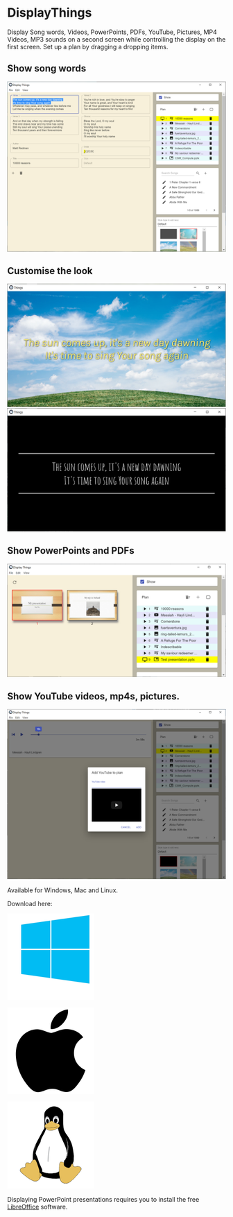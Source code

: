 # DisplayThings

Display Song words, Videos, PowerPoints, PDFs, YouTube, Pictures, MP4 Videos, MP3 sounds on a second screen while controlling the display on the first screen. Set up a plan by dragging a dropping items. 

## Show song words
![alt text](screenshot1.png "Display things screen shot 1")
## Customise the look
![alt text](screenshot2.png "Display things screen shot 2")
![alt text](screenshot3.png "Display things screen shot 3")
## Show PowerPoints and PDFs
![alt text](screenshot4.png "Display things screen shot 4")
## Show YouTube videos, mp4s, pictures.
![alt text](screenshot5.png "Display things screen shot 5")

Available for Windows, Mac and Linux.

Download here:

[![alt text](windows-icon-png-8.png "Download for Windows" )](https://github.com/iain-h/DisplayThings/releases/download/1.0.0/DisplayThings.Setup.1.0.0.exe)

[![alt text](apple.png "Download for Mac")](https://github.com/iain-h/DisplayThings/releases/download/1.0.0/DisplayThings-1.0.0.dmg)

[![alt text](linux.png "Download for Linux")](https://github.com/iain-h/DisplayThings/releases/download/1.0.0/DisplayThings-1.0.0.AppImage)

Displaying PowerPoint presentations requires you to install the free [LibreOffice](https://www.libreoffice.org/) software.
